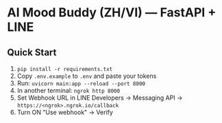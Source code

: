 
# AI Mood Buddy (ZH/VI) — FastAPI + LINE

## Quick Start
1) `pip install -r requirements.txt`
2) Copy `.env.example` to `.env` and paste your tokens
3) Run: `uvicorn main:app --reload --port 8000`
4) In another terminal: `ngrok http 8000`
5) Set Webhook URL in LINE Developers -> Messaging API -> `https://<ngrok>.ngrok.io/callback`
6) Turn ON "Use webhook" -> Verify

